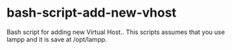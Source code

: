 bash-script-add-new-vhost
=========================

Bash script for adding new Virtual Host.. This scripts assumes that you use lampp and it is save at /opt/lampp.